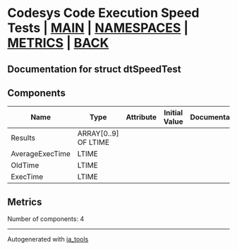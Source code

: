 # Codesys Code Execution Speed Tests | [MAIN] | [NAMESPACES] | [METRICS] | [BACK]  

## Documentation for struct dtSpeedTest  

## Components  

| Name | Type | Attribute | Initial Value | Documentation |
| ---- | ---- | --------- | ------------- | ------------- |
|Results|ARRAY[0..9] OF LTIME||||  
|AverageExecTime|LTIME||||  
|OldTime|LTIME||||  
|ExecTime|LTIME||||  

## Metrics  

Number of components: 4  

---
Autogenerated with [ia_tools](https://github.com/tkucic/ia_tools)

[MAIN]: ../../../../index.md
[NAMESPACES]: ../../nsList.md
[METRICS]: ../../../metrics.md
[BACK]: ../nsMain.md

